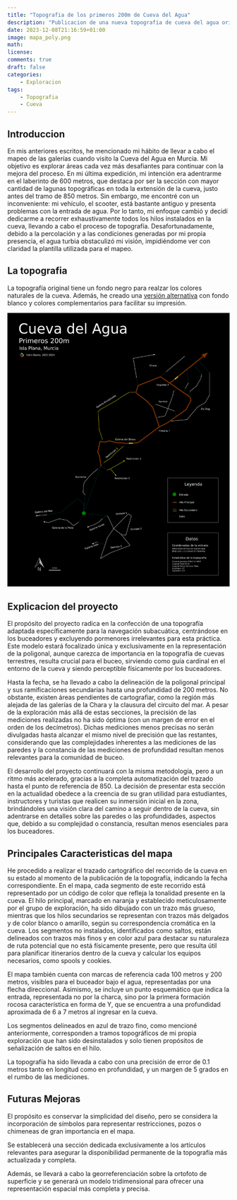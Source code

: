 ```yaml
---
title: "Topografia de los primeros 200m de Cueva del Agua"
description: "Publicacion de una nueva topografia de cueva del agua orientada a la navegacion de los buceadores"
date: 2023-12-08T21:16:59+01:00
image: mapa_poly.png
math: 
license: 
comments: true
draft: false
categories:
    - Exploracion
tags:
    - Topografia
    - Cueva
---
```


## Introduccion
En mis anteriores escritos, he mencionado mi hábito de llevar a cabo el mapeo de las galerías cuando visito la Cueva del Agua en Murcia. Mi objetivo es explorar áreas cada vez más desafiantes para continuar con la mejora del proceso. En mi última expedición, mi intención era adentrarme en el laberinto de 600 metros, que destaca por ser la sección con mayor cantidad de lagunas topográficas en toda la extensión de la cueva, justo antes del tramo de 850 metros. Sin embargo, me encontré con un inconveniente: mi vehículo, el scooter, está bastante antiguo y presenta problemas con la entrada de agua. Por lo tanto, mi enfoque cambió y decidí dedicarme a recorrer exhaustivamente todos los hilos instalados en la cueva, llevando a cabo el proceso de topografía. Desafortunadamente, debido a la percolación y a las condiciones generadas por mi propia presencia, el agua turbia obstaculizó mi visión, impidiéndome ver con claridad la plantilla utilizada para el mapeo.

## La topografia
La topografía original tiene un fondo negro para realzar los colores naturales de la cueva. Además, he creado una [versión alternativa](mapa_poly_negativo.png) con fondo blanco y colores complementarios para facilitar su impresión.

![Topografia de los primeros 200m de Cueva del Agua](mapa_poly.png)

## Explicacion del proyecto
El propósito del proyecto radica en la confección de una topografía adaptada específicamente para la navegación subacuática, centrándose en los buceadores y excluyendo pormenores irrelevantes para esta práctica. Este modelo estará focalizado única y exclusivamente en la representación de la poligonal, aunque carezca de importancia en la topografía de cuevas terrestres, resulta crucial para el buceo, sirviendo como guía cardinal en el entorno de la cueva y siendo perceptible físicamente por los buceadores.

Hasta la fecha, se ha llevado a cabo la delineación de la poligonal principal y sus ramificaciones secundarias hasta una profundidad de 200 metros. No obstante, existen áreas pendientes de cartografiar, como la región más alejada de las galerías de la Chara y la clausura del circuito del mar. A pesar de la exploración más allá de estas secciones, la precisión de las mediciones realizadas no ha sido óptima (con un margen de error en el orden de los decímetros). Dichas mediciones menos precisas no serán divulgadas hasta alcanzar el mismo nivel de precisión que las restantes, considerando que las complejidades inherentes a las mediciones de las paredes y la constancia de las mediciones de profundidad resultan menos relevantes para la comunidad de buceo.

El desarrollo del proyecto continuará con la misma metodología, pero a un ritmo más acelerado, gracias a la completa automatización del trazado hasta el punto de referencia de 850. La decisión de presentar esta sección en la actualidad obedece a la creencia de su gran utilidad para estudiantes, instructores y turistas que realicen su inmersión inicial en la zona, brindándoles una visión clara del camino a seguir dentro de la cueva, sin adentrarse en detalles sobre las paredes o las profundidades, aspectos que, debido a su complejidad o constancia, resultan menos esenciales para los buceadores.

## Principales Caracteristicas del mapa

He procedido a realizar el trazado cartográfico del recorrido de la cueva en su estado al momento de la publicación de la topografía, indicando la fecha correspondiente. En el mapa, cada segmento de este recorrido está representado por un código de color que refleja la tonalidad presente en la cueva. El hilo principal, marcado en naranja y establecido meticulosamente por el grupo de exploración, ha sido dibujado con un trazo más grueso, mientras que los hilos secundarios se representan con trazos más delgados y de color blanco o amarillo, según su correspondencia cromática en la cueva. Los segmentos no instalados, identificados como saltos, están delineados con trazos más finos y en color azul para destacar su naturaleza de ruta potencial que no está físicamente presente, pero que resulta útil para planificar itinerarios dentro de la cueva y calcular los equipos necesarios, como spools y cookies.

El mapa también cuenta con marcas de referencia cada 100 metros y 200 metros, visibles para el buceador bajo el agua, representadas por una flecha direccional. Asimismo, se incluye un punto esquemático que indica la entrada, representada no por la charca, sino por la primera formación rocosa característica en forma de Y, que se encuentra a una profundidad aproximada de 6 a 7 metros al ingresar en la cueva.

Los segmentos delineados en azul de trazo fino, como mencioné anteriormente, corresponden a tramos topográficos de mi propia exploración que han sido desinstalados y solo tienen propósitos de señalización de saltos en el hilo.

La topografía ha sido llevada a cabo con una precisión de error de 0.1 metros tanto en longitud como en profundidad, y un margen de 5 grados en el rumbo de las mediciones.


## Futuras Mejoras
El propósito es conservar la simplicidad del diseño, pero se considera la incorporación de símbolos para representar restricciones, pozos o chimeneas de gran importancia en el mapa.

Se establecerá una sección dedicada exclusivamente a los artículos relevantes para asegurar la disponibilidad permanente de la topografía más actualizada y completa.

Además, se llevará a cabo la georreferenciación sobre la ortofoto de superficie y se generará un modelo tridimensional para ofrecer una representación espacial más completa y precisa.
